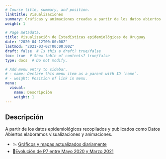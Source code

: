 ```yaml
---
# Course title, summary, and position.
linktitle: Visualizaciones
summary: Gráficas y animaciones creadas a partir de los datos abiertos mantenidos por GUIAD-COVID-19.
weight: 1

# Page metadata.
title: Visualización de Estadísticas epidemiológicas de Uruguay
date: "2020-04-12T00:00:00Z"
lastmod: "2021-03-02T00:00:00Z"
draft: false  # Is this a draft? true/false
toc: true  # Show table of contents? true/false
type: docs  # Do not modify.

# Add menu entry to sidebar.
# - name: Declare this menu item as a parent with ID `name`.
# - weight: Position of link in menu.
menu:
  visual:
    name: Descripción
    weight: 1
---
```



 
## Descripción

A partir de los datos epidemiológicos recopilados y publicados como Datos Abiertos elaboramos visualizaciones y animaciones.

* :chart_with_downwards_trend: [Gráficos y mapas actualizados diariamente](/estadisticasuy.html)
* :dart:[Evolución de P7 entre Mayo 2020 y Marzo 2021](/evolucionP7.html)


